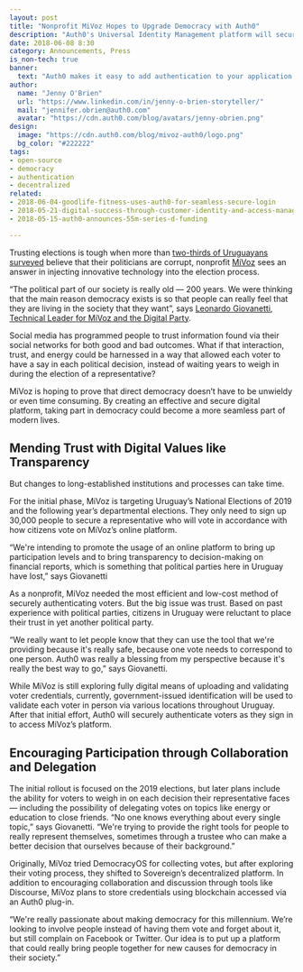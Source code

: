 ```yaml
---
layout: post
title: "Nonprofit MiVoz Hopes to Upgrade Democracy with Auth0"
description: "Auth0's Universal Identity Management platform will securely authenticate voters as they log in MiVoz’s decentralized platform"
date: 2018-06-08 8:30
category: Announcements, Press
is_non-tech: true
banner:
  text: "Auth0 makes it easy to add authentication to your application."
author:
  name: "Jenny O'Brien"
  url: "https://www.linkedin.com/in/jenny-o-brien-storyteller/"
  mail: "jennifer.obrien@auth0.com"
  avatar: "https://cdn.auth0.com/blog/avatars/jenny-obrien.png"
design:
  image: "https://cdn.auth0.com/blog/mivoz-auth0/logo.png"
  bg_color: "#222222"
tags:
- open-source
- democracy
- authentication
- decentralized
related:
- 2018-06-04-goodlife-fitness-uses-auth0-for-seamless-secure-login
- 2018-05-21-digital-success-through-customer-identity-and-access-management
- 2018-05-15-auth0-announces-55m-series-d-funding

---
```


Trusting elections is tough when more than [two-thirds of Uruguayans surveyed](http://en.mercopress.com/2017/12/31/corruption-in-uruguayan-government-very-much-extended-says-opinion-poll) believe that their politicians are corrupt, nonprofit [MiVoz](https://mivoz.uy/) sees an answer in injecting innovative technology into the election process.

“The political part of our society is really old — 200 years. We were thinking that the main reason democracy exists is so that people can really feel that they are living in the society that they want”, says [Leonardo Giovanetti, Technical Leader for MiVoz and the Digital Party](https://www.linkedin.com/in/leogiovanetti/). 

Social media has programmed people to trust information found via their social networks for both good and bad outcomes. What if that interaction, trust, and energy could be harnessed in a way that allowed each voter to have a say in each political decision, instead of waiting years to weigh in during the election of a representative?

MiVoz is hoping to prove that direct democracy doesn’t have to be unwieldy or even time consuming. By creating an effective and secure digital platform, taking part in democracy could become a more seamless part of modern lives.

## Mending Trust with Digital Values like Transparency

But changes to long-established institutions and processes can take time. 

For the initial phase, MiVoz is targeting Uruguay’s National Elections of 2019 and the following year’s departmental elections. They only need to sign up 30,000 people to secure a representative who will vote in accordance with how citizens vote on MiVoz’s online platform.

“We're intending to promote the usage of an online platform to bring up participation levels and to bring transparency to decision-making on financial reports, which is something that political parties here in Uruguay have lost,” says Giovanetti

As a nonprofit, MiVoz needed the most efficient and low-cost method of securely authenticating voters. But the big issue was trust. Based on past experience with political parties, citizens in Uruguay were reluctant to place their trust in yet another political party.

“We really want to let people know that they can use the tool that we're providing because it's really safe, because one vote needs to correspond to one person. Auth0 was really a blessing from my perspective because it's really the best way to go,” says Giovanetti.

While MiVoz is still exploring fully digital means of uploading and validating voter credentials, currently, government-issued identification will be used to validate each voter in person via various locations throughout Uruguay. After that initial effort, Auth0 will securely authenticate voters as they sign in to access MiVoz’s platform.

## Encouraging Participation through Collaboration and Delegation

The initial rollout is focused on the 2019 elections, but later plans include the ability for voters to weigh in on each decision their representative faces — including the possibility of delegating votes on topics like energy or education to close friends. “No one knows everything about every single topic,” says Giovanetti. “We're trying to provide the right tools for people to really represent themselves, sometimes through a trustee who can make a better decision that ourselves because of their background.”

Originally, MiVoz tried DemocracyOS for collecting votes, but after exploring their voting process, they shifted to Sovereign’s decentralized platform. In addition to encouraging collaboration and discussion through tools like Discourse, MiVoz plans to store credentials using blockchain accessed via an Auth0 plug-in.
 
“We're really passionate about making democracy for this millennium. We’re looking to involve people instead of having them vote and forget about it, but still complain on Facebook or Twitter. Our idea is to put up a platform that could really bring people together for new causes for democracy in their society.”
